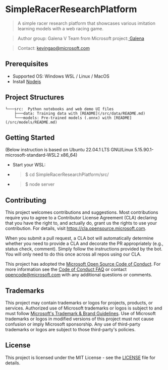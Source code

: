 # SimpleRacerResearchPlatform

>  A simple racer research platform that showcases various imitation learning models with a web racing game.

> Author group: Galena V Team from Microsoft project:[ Galena](https://www.microsoft.com/en-us/research/project/project-galena/)

> Contact: kevingao@microsoft.com


## Prerequisites

- Supported OS: Windows WSL / Linux / MacOS
- Install [Nodejs](https://nodejs.org/en/)

## Project Structures

```
└───src:  Python notebooks and web demo UI files
    ├───data: Training data with [README](/src/data/README.md)
    └───models: Pre-trained models (.onnx) with [README](/src/models/README.md)
```

## Getting Started

(Below instruction is based on Ubuntu 22.04.1 LTS GNU/Linux 5.15.90.1-microsoft-standard-WSL2 x86_64)

- Start your WSL:
- > $ cd SimpleRacerResearchPlatform/src/
- > $ node server


## Contributing

This project welcomes contributions and suggestions.  Most contributions require you to agree to a
Contributor License Agreement (CLA) declaring that you have the right to, and actually do, grant us
the rights to use your contribution. For details, visit https://cla.opensource.microsoft.com.

When you submit a pull request, a  CLA bot will automatically determine whether you need to provide
a CLA and decorate the PR appropriately (e.g., status check, comment). Simply follow the instructions
provided by the bot. You will only need to do this once across all repos using our CLA.

This project has adopted the [Microsoft Open Source Code of Conduct](https://opensource.microsoft.com/codeofconduct/).
For more information see the [Code of Conduct FAQ](https://opensource.microsoft.com/codeofconduct/faq/) or
contact [opencode@microsoft.com](mailto:opencode@microsoft.com) with any additional questions or comments.

## Trademarks

This project may contain trademarks or logos for projects, products, or services. Authorized use of Microsoft 
trademarks or logos is subject to and must follow 
[Microsoft's Trademark & Brand Guidelines](https://www.microsoft.com/en-us/legal/intellectualproperty/trademarks/usage/general).
Use of Microsoft trademarks or logos in modified versions of this project must not cause confusion or imply Microsoft sponsorship.
Any use of third-party trademarks or logos are subject to those third-party's policies.


## License

This project is licensed under the MIT License - see the [LICENSE](LICENSE) file for details.

